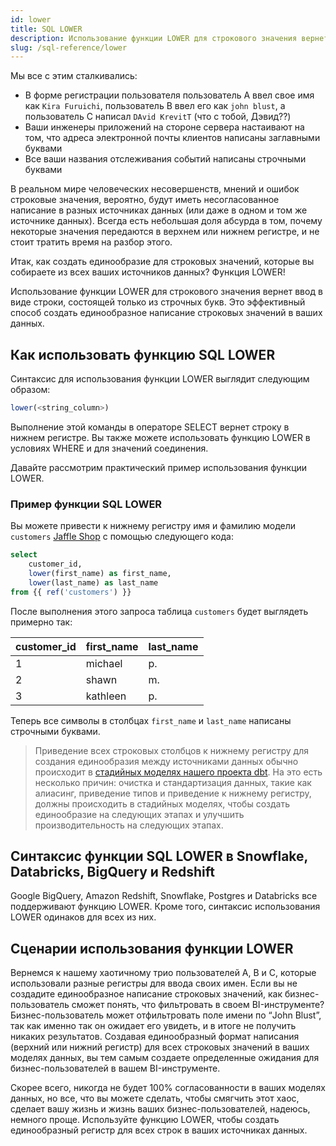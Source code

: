 ```yaml
---
id: lower
title: SQL LOWER
description: Использование функции LOWER для строкового значения вернет ввод в виде строки, состоящей только из строчных букв. Это эффективный способ создать единообразное написание строковых значений в ваших данных.
slug: /sql-reference/lower
---
```


<head>
    <title>Работа с функцией SQL LOWER</title>
</head>

Мы все с этим сталкивались:
- В форме регистрации пользователя пользователь A ввел свое имя как `Kira Furuichi`, пользователь B ввел его как `john blust`, а пользователь C написал `DAvid KrevitT` (что с тобой, Дэвид??)
- Ваши инженеры приложений на стороне сервера настаивают на том, что адреса электронной почты клиентов написаны заглавными буквами
- Все ваши названия отслеживания событий написаны строчными буквами

В реальном мире человеческих несовершенств, мнений и ошибок строковые значения, вероятно, будут иметь несогласованное написание в разных источниках данных (или даже в одном и том же источнике данных). Всегда есть небольшая доля абсурда в том, почему некоторые значения передаются в верхнем или нижнем регистре, и не стоит тратить время на разбор этого.

Итак, как создать единообразие для строковых значений, которые вы собираете из всех ваших источников данных? Функция LOWER!

Использование функции LOWER для строкового значения вернет ввод в виде строки, состоящей только из строчных букв. Это эффективный способ создать единообразное написание строковых значений в ваших данных.

## Как использовать функцию SQL LOWER

Синтаксис для использования функции LOWER выглядит следующим образом:

```sql
lower(<string_column>)
```

Выполнение этой команды в операторе SELECT вернет строку в нижнем регистре. Вы также можете использовать функцию LOWER в условиях WHERE и для значений соединения.

Давайте рассмотрим практический пример использования функции LOWER.

### Пример функции SQL LOWER

Вы можете привести к нижнему регистру имя и фамилию модели `customers` [Jaffle Shop](https://github.com/dbt-labs/jaffle_shop) с помощью следующего кода:

```sql
select 
	customer_id,
	lower(first_name) as first_name,
	lower(last_name) as last_name
from {{ ref('customers') }}
```

После выполнения этого запроса таблица `customers` будет выглядеть примерно так:

| customer_id | first_name | last_name |
|---|---|---|
| 1 | michael | p. |
| 2 | shawn | m. |
| 3 | kathleen | p. |

Теперь все символы в столбцах `first_name` и `last_name` написаны строчными буквами.

> Приведение всех строковых столбцов к нижнему регистру для создания единообразия между источниками данных обычно происходит в [стадийных моделях нашего проекта dbt](https://docs.getdbt.com/best-practices/how-we-structure/2-staging). На это есть несколько причин: очистка и стандартизация данных, такие как алиасинг, приведение типов и приведение к нижнему регистру, должны происходить в стадийных моделях, чтобы создать единообразие на следующих этапах и улучшить производительность на следующих этапах.

## Синтаксис функции SQL LOWER в Snowflake, Databricks, BigQuery и Redshift

Google BigQuery, Amazon Redshift, Snowflake, Postgres и Databricks все поддерживают функцию LOWER. Кроме того, синтаксис использования LOWER одинаков для всех из них.

## Сценарии использования функции LOWER

Вернемся к нашему хаотичному трио пользователей A, B и C, которые использовали разные регистры для ввода своих имен. Если вы не создадите единообразное написание строковых значений, как бизнес-пользователь сможет понять, что фильтровать в своем BI-инструменте? Бизнес-пользователь может отфильтровать поле имени по “John Blust”, так как именно так он ожидает его увидеть, и в итоге не получить никаких результатов. Создавая единообразный формат написания (верхний или нижний регистр) для всех строковых значений в ваших моделях данных, вы тем самым создаете определенные ожидания для бизнес-пользователей в вашем BI-инструменте.

Скорее всего, никогда не будет 100% согласованности в ваших моделях данных, но все, что вы можете сделать, чтобы смягчить этот хаос, сделает вашу жизнь и жизнь ваших бизнес-пользователей, надеюсь, немного проще. Используйте функцию LOWER, чтобы создать единообразный регистр для всех строк в ваших источниках данных.